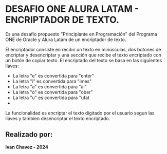 # DESAFIO ONE ALURA LATAM - ENCRIPTADOR DE TEXTO.

Es una desafio propuesto "Principiante en Programación" del Programa ONE de Oracle y Alura Latam de un encriptador de texto.

El encriptador consiste en recibir un texto en minúsculas, dos botones de encriptar y desencriptar y una sección que recibe el texto encriptado con un botón de copiar texto.
El encriptado del texto se basa en las siguientes llaves:

 * La letra "e" es convertida para "enter"
 * La letra "i" es convertida para "imes"
 * La letra "a" es convertida para "ai"
 * La letra "o" es convertida para "ober"
 * La letra "u" es convertida para "ufat
 * 
La funcionalidad es encriptar el texto digitado por el usuario segun las llaves y tambien desencriptar el texto encriptado.

## Realizado por:

**Ivan Chavez - 2024**
